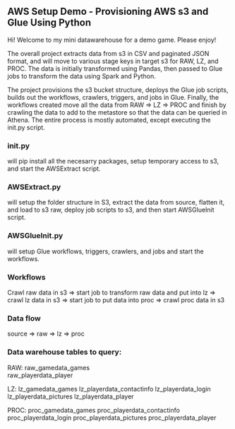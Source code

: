 ## AWS Setup Demo - Provisioning AWS s3 and Glue Using Python
Hi! Welcome to my mini datawarehouse for a demo game. Please enjoy!

The overall project extracts data from s3 in CSV and paginated JSON format, and will move to various stage keys in target s3 for RAW, LZ, and PROC. The data is initially transformed using Pandas, then passed to Glue jobs to transform the data using Spark and Python. 

The project provisions the s3 bucket structure, deploys the Glue job scripts, builds out the workflows, crawlers, triggers, and jobs in Glue. Finally, the workflows created move all the data from RAW => LZ => PROC and finish by crawling the data to add to the metastore so that the data can be queried in Athena. The entire process is mostly automated, except executing the init.py script. 
    
### init.py 
will pip install all the necesarry packages, setup temporary access to s3, and start the AWSExtract script.

### AWSExtract.py 
will setup the folder structure in S3, extract the data from source, flatten it, and load to s3 raw, 
deploy job scripts to s3, and then start AWSGlueInit script.

### AWSGlueInit.py 
will setup Glue workflows, triggers, crawlers, and jobs and start the workflows.

### Workflows
Crawl raw data in s3 => start job to transform raw data and put into lz => crawl lz data in s3 =>
start job to put data into proc => crawl proc data in s3

### Data flow
source => raw => lz => proc
    
### Data warehouse tables to query:
RAW:    raw_gamedata_games	
    	raw_playerdata_player

LZ:     lz_gamedata_games
	lz_playerdata_contactinfo
	lz_playerdata_login
	lz_playerdata_pictures
	lz_playerdata_player

PROC:   proc_gamedata_games
	proc_playerdata_contactinfo
	proc_playerdata_login
	proc_playerdata_pictures
	proc_playerdata_player

